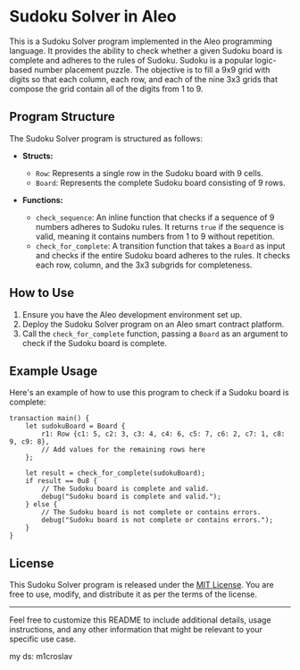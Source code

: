 # Sudoku Solver in Aleo

This is a Sudoku Solver program implemented in the Aleo programming language. It provides the ability to check whether a given Sudoku board is complete and adheres to the rules of Sudoku. Sudoku is a popular logic-based number placement puzzle. The objective is to fill a 9x9 grid with digits so that each column, each row, and each of the nine 3x3 grids that compose the grid contain all of the digits from 1 to 9.

## Program Structure

The Sudoku Solver program is structured as follows:

- **Structs:**
  - `Row`: Represents a single row in the Sudoku board with 9 cells.
  - `Board`: Represents the complete Sudoku board consisting of 9 rows.

- **Functions:**
  - `check_sequence`: An inline function that checks if a sequence of 9 numbers adheres to Sudoku rules. It returns `true` if the sequence is valid, meaning it contains numbers from 1 to 9 without repetition.
  - `check_for_complete`: A transition function that takes a `Board` as input and checks if the entire Sudoku board adheres to the rules. It checks each row, column, and the 3x3 subgrids for completeness.

## How to Use

1. Ensure you have the Aleo development environment set up.
2. Deploy the Sudoku Solver program on an Aleo smart contract platform.
3. Call the `check_for_complete` function, passing a `Board` as an argument to check if the Sudoku board is complete.

## Example Usage

Here's an example of how to use this program to check if a Sudoku board is complete:

```aleo
transaction main() {
    let sudokuBoard = Board {
        r1: Row {c1: 5, c2: 3, c3: 4, c4: 6, c5: 7, c6: 2, c7: 1, c8: 9, c9: 8},
        // Add values for the remaining rows here
    };
    
    let result = check_for_complete(sudokuBoard);
    if result == 0u8 {
        // The Sudoku board is complete and valid.
        debug("Sudoku board is complete and valid.");
    } else {
        // The Sudoku board is not complete or contains errors.
        debug("Sudoku board is not complete or contains errors.");
    }
}
```

## License

This Sudoku Solver program is released under the [MIT License](LICENSE). You are free to use, modify, and distribute it as per the terms of the license.

---

Feel free to customize this README to include additional details, usage instructions, and any other information that might be relevant to your specific use case.

my ds: m1croslav